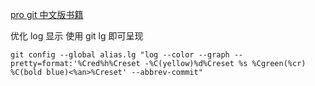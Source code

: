 [pro git 中文版书籍](https://git-scm.com/book/zh/v2)

优化 log 显示 使用 git lg 即可呈现

`git config --global alias.lg "log --color --graph --pretty=format:'%Cred%h%Creset -%C(yellow)%d%Creset %s %Cgreen(%cr) %C(bold blue)<%an>%Creset' --abbrev-commit"`
